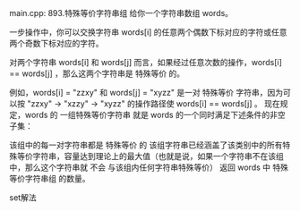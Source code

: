 main.cpp:
893.特殊等价字符串组
给你一个字符串数组 words。

一步操作中，你可以交换字符串 words[i] 的任意两个偶数下标对应的字符或任意两个奇数下标对应的字符。

对两个字符串 words[i] 和 words[j] 而言，如果经过任意次数的操作，words[i] == words[j] ，那么这两个字符串是 特殊等价 的。

例如，words[i] = "zzxy" 和 words[j] = "xyzz" 是一对 特殊等价 字符串，因为可以按 "zzxy" -> "xzzy" -> "xyzz" 的操作路径使 words[i] == words[j] 。
现在规定，words 的 一组特殊等价字符串 就是 words 的一个同时满足下述条件的非空子集：

该组中的每一对字符串都是 特殊等价 的
该组字符串已经涵盖了该类别中的所有特殊等价字符串，容量达到理论上的最大值（也就是说，如果一个字符串不在该组中，那么这个字符串就 不会 与该组内任何字符串特殊等价）
返回 words 中 特殊等价字符串组 的数量。

set解法
